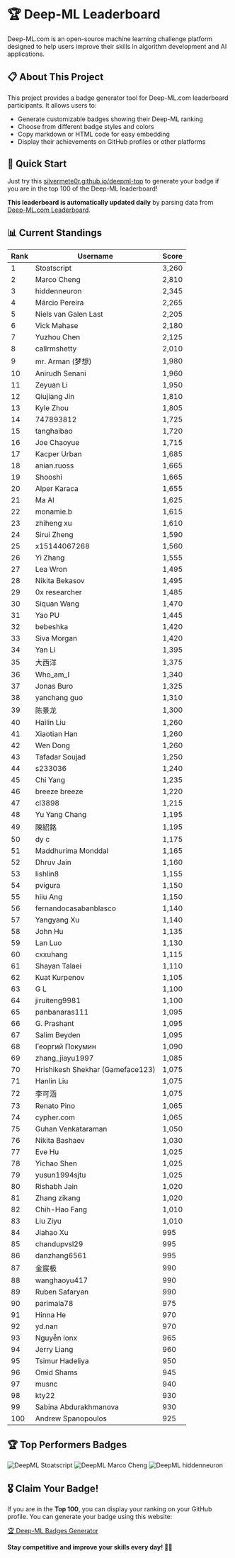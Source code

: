 # 🏆 Deep-ML Leaderboard

Deep-ML.com is an open-source machine learning challenge platform designed to help users improve their skills in algorithm development and AI applications.  

## 📋 About This Project

This project provides a badge generator tool for Deep-ML.com leaderboard participants. It allows users to:
- Generate customizable badges showing their Deep-ML ranking
- Choose from different badge styles and colors
- Copy markdown or HTML code for easy embedding
- Display their achievements on GitHub profiles or other platforms

## 🚀 Quick Start

Just try this [silvermete0r.github.io/deepml-top](silvermete0r.github.io/deepml-top) to generate your badge if you are in the top 100 of the Deep-ML leaderboard!

**This leaderboard is automatically updated daily** by parsing data from [Deep-ML.com Leaderboard](https://www.deep-ml.com/leaderboard).  

## 📊 Current Standings  

<!-- LEADERBOARD_START -->
| Rank | Username | Score |
|------|---------|-------|
| 1 | Stoatscript | 3,260 |
| 2 | Marco Cheng | 2,810 |
| 3 | hiddenneuron | 2,345 |
| 4 | Márcio Pereira | 2,265 |
| 5 | Niels van Galen Last | 2,205 |
| 6 | Vick Mahase | 2,180 |
| 7 | Yuzhou Chen | 2,125 |
| 8 | callrmshetty | 2,010 |
| 9 | mr. Arman (梦想) | 1,980 |
| 10 | Anirudh Senani | 1,960 |
| 11 | Zeyuan Li | 1,950 |
| 12 | Qiujiang Jin | 1,810 |
| 13 | Kyle Zhou | 1,805 |
| 14 | 747893812 | 1,725 |
| 15 | tanghaibao | 1,720 |
| 16 | Joe Chaoyue | 1,715 |
| 17 | Kacper Urban | 1,685 |
| 18 | anian.ruoss | 1,665 |
| 19 | Shooshi | 1,665 |
| 20 | Alper Karaca | 1,655 |
| 21 | Ma Al | 1,625 |
| 22 | monamie.b | 1,615 |
| 23 | zhiheng xu | 1,610 |
| 24 | Sirui Zheng | 1,590 |
| 25 | x15144067268 | 1,560 |
| 26 | Yi Zhang | 1,555 |
| 27 | Lea Wron | 1,495 |
| 28 | Nikita Bekasov | 1,495 |
| 29 | 0x researcher | 1,485 |
| 30 | Siquan Wang | 1,470 |
| 31 | Yao PU | 1,445 |
| 32 | bebeshka | 1,420 |
| 33 | Siva Morgan | 1,420 |
| 34 | Yan Li | 1,395 |
| 35 | 大西洋 | 1,375 |
| 36 | Who_am_I | 1,340 |
| 37 | Jonas Buro | 1,325 |
| 38 | yanchang guo | 1,310 |
| 39 | 陈景龙 | 1,300 |
| 40 | Hailin Liu | 1,260 |
| 41 | Xiaotian Han | 1,260 |
| 42 | Wen Dong | 1,260 |
| 43 | Tafadar Soujad | 1,250 |
| 44 | s233036 | 1,240 |
| 45 | Chi Yang | 1,235 |
| 46 | breeze breeze | 1,220 |
| 47 | cl3898 | 1,215 |
| 48 | Yu Yang Chang | 1,195 |
| 49 | 陳紹銘 | 1,195 |
| 50 | dy c | 1,175 |
| 51 | Maddhurima Monddal | 1,165 |
| 52 | Dhruv Jain | 1,160 |
| 53 | lishlin8 | 1,155 |
| 54 | pvigura | 1,150 |
| 55 | hiiu Ang | 1,150 |
| 56 | fernandocasabanblasco | 1,140 |
| 57 | Yangyang Xu | 1,140 |
| 58 | John Hu | 1,135 |
| 59 | Lan Luo | 1,130 |
| 60 | cxxuhang | 1,115 |
| 61 | Shayan Talaei | 1,110 |
| 62 | Kuat Kurpenov | 1,105 |
| 63 | G L | 1,100 |
| 64 | jiruiteng9981 | 1,100 |
| 65 | panbanaras111 | 1,095 |
| 66 | G. Prashant | 1,095 |
| 67 | Salim Beyden | 1,095 |
| 68 | Георгий Покумин | 1,090 |
| 69 | zhang_jiayu1997 | 1,085 |
| 70 | Hrishikesh Shekhar (Gameface123) | 1,075 |
| 71 | Hanlin Liu | 1,075 |
| 72 | 李可涵 | 1,075 |
| 73 | Renato Pino | 1,065 |
| 74 | cypher.com | 1,065 |
| 75 | Guhan Venkataraman | 1,050 |
| 76 | Nikita Bashaev | 1,030 |
| 77 | Eve Hu | 1,025 |
| 78 | Yichao Shen | 1,025 |
| 79 | yusun1994sjtu | 1,025 |
| 80 | Rishabh Jain | 1,020 |
| 81 | Zhang zikang | 1,020 |
| 82 | Chih-Hao Fang | 1,010 |
| 83 | Liu Ziyu | 1,010 |
| 84 | Jiahao Xu | 995 |
| 85 | chandupvsl29 | 995 |
| 86 | danzhang6561 | 995 |
| 87 | 金宸极 | 990 |
| 88 | wanghaoyu417 | 990 |
| 89 | Ruben Safaryan | 990 |
| 90 | parimala78 | 975 |
| 91 | Hinna He | 970 |
| 92 | yd.nan | 970 |
| 93 | Nguyễn lonx | 965 |
| 94 | Jerry Liang | 960 |
| 95 | Tsimur Hadeliya | 950 |
| 96 | Omid Shams | 945 |
| 97 | musnc | 940 |
| 98 | kty22 | 930 |
| 99 | Sabina Abdurakhmanova | 930 |
| 100 | Andrew Spanopoulos | 925 |
<!-- LEADERBOARD_END -->

## 🏆 Top Performers Badges

<!-- BADGES_START -->
![DeepML Stoatscript](https://img.shields.io/badge/dynamic/json?url=https%3A%2F%2Fraw.githubusercontent.com%2Fsilvermete0r%2Fdeepml-top%2Fmain%2Fbadges.json&query=%24.f0022cc6de4b20fe459420bacf8c1f9c.label&prefix=Rank%20&style=for-the-badge&label=%F0%9F%9A%80%20DeepML&color=blue&link=https%3A%2F%2Fwww.deep-ml.com%2Fleaderboard)
![DeepML Marco Cheng](https://img.shields.io/badge/dynamic/json?url=https%3A%2F%2Fraw.githubusercontent.com%2Fsilvermete0r%2Fdeepml-top%2Fmain%2Fbadges.json&query=%24.4091c1a21900bd2c7d3f4e343acddda1.label&prefix=Rank%20&style=for-the-badge&label=%F0%9F%9A%80%20DeepML&color=blue&link=https%3A%2F%2Fwww.deep-ml.com%2Fleaderboard)
![DeepML hiddenneuron](https://img.shields.io/badge/dynamic/json?url=https%3A%2F%2Fraw.githubusercontent.com%2Fsilvermete0r%2Fdeepml-top%2Fmain%2Fbadges.json&query=%24.b8ae93affd3e88323d92b845bf69de74.label&prefix=Rank%20&style=for-the-badge&label=%F0%9F%9A%80%20DeepML&color=blue&link=https%3A%2F%2Fwww.deep-ml.com%2Fleaderboard)
<!-- BADGES_END -->

## 🎖 Claim Your Badge!  

If you are in the **Top 100**, you can display your ranking on your GitHub profile. You can generate your badge using this website:

[🏆 Deep-ML Badges Generator](https://silvermete0r.github.io/deepml-top/)

**Stay competitive and improve your skills every day! 🚀🔥**
